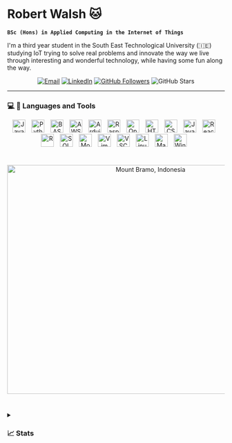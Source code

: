 # Robert Walsh 🐱

**`BSc (Hons) in Applied Computing in the Internet of Things`**

I'm a third year student in the South East Technological University (🇮🇪) studying IoT trying to solve real problems and innovate the way we live through interesting and wonderful technology, while having some fun along the way.

<p align="center">
    <a href="mailto:robwalsh564@gmail.com">
     <img alt="Email" src="https://img.shields.io/badge/email-EA4335?style=for-the-badge&logo=gmail&logoColor=FFFFFF"/></a>
    <a href="https://linkedin.com/in/robert-walshh">
     <img alt="LinkedIn" src="https://img.shields.io/badge/LinkedIn-0A66C2?style=for-the-badge&logo=linkedin"/></a>
    <a href="https://github.com/robert-walshh?tab=followers">
     <img alt="GitHub Followers" src="https://img.shields.io/github/followers/robert-walshh?style=for-the-badge&logo=github&color=FFFFFF"/></a>
     <img alt="GitHub Stars" src="https://img.shields.io/github/stars/robert-walshh?style=for-the-badge&label=%E2%AD%90%EF%B8%8F%20Stars&color=FFFFFF"/></a>
</p>

---

### 💻 🔧 Languages and Tools

<p align="center">
<img alt="Java" width="30px" style="padding-right:10px;" src="https://cdn.jsdelivr.net/gh/devicons/devicon@latest/icons/java/java-original.svg"/>
<img alt="Python" width="30px" style="padding-right:10px;" src="https://cdn.jsdelivr.net/gh/devicons/devicon@latest/icons/python/python-original.svg"/>
<img alt="BASH" width="30px" style="padding-right:10px;" src="https://cdn.jsdelivr.net/gh/devicons/devicon@latest/icons/bash/bash-original.svg"/>
<img alt="AWS" width="30px" style="padding-right:10px;" src="https://cdn.jsdelivr.net/gh/devicons/devicon@latest/icons/amazonwebservices/amazonwebservices-original-wordmark.svg"/>
<img alt="Arduino" width="30px" style="padding-right:10px;" src="https://cdn.jsdelivr.net/gh/devicons/devicon@latest/icons/arduino/arduino-original.svg"/>
<img alt="Raspberry Pi" width="30px" style="padding-right:10px;" src="https://cdn.jsdelivr.net/gh/devicons/devicon@latest/icons/raspberrypi/raspberrypi-original.svg"/>
<img alt="OpenCV" width="30px" style="padding-right:10px;" src="https://cdn.jsdelivr.net/gh/devicons/devicon@latest/icons/opencv/opencv-original.svg"/>
<img alt="HTML 5" width="30px" style="padding-right:10px;" src="https://cdn.jsdelivr.net/gh/devicons/devicon@latest/icons/html5/html5-original.svg"/>
<img alt="CSS 3" width="30px" style="padding-right:10px;" src="https://cdn.jsdelivr.net/gh/devicons/devicon@latest/icons/css3/css3-original.svg"/>
<img alt="JavaScript" width="30px" style="padding-right:10px;" src="https://cdn.jsdelivr.net/gh/devicons/devicon@latest/icons/javascript/javascript-original.svg"/>
<img alt="React" width="30px" style="padding-right:10px;" src="https://cdn.jsdelivr.net/gh/devicons/devicon@latest/icons/react/react-original.svg"/>
<img alt="R" width="30px" style="padding-right:10px;" src="https://cdn.jsdelivr.net/gh/devicons/devicon@latest/icons/r/r-original.svg"/>
<img alt="SQL" width="30px" style="padding-right:10px;" src="https://cdn.jsdelivr.net/gh/devicons/devicon@latest/icons/mysql/mysql-original.svg"/>
<img alt="MongoDB" width="30px" style="padding-right:10px;" src="https://cdn.jsdelivr.net/gh/devicons/devicon@latest/icons/mongodb/mongodb-original.svg"/>
<img alt="Vim" width="30px" style="padding-right:10px;" src="https://cdn.jsdelivr.net/gh/devicons/devicon@latest/icons/vim/vim-original.svg"/>
<img alt="VSCode" width="30px" style="padding-right:10px;" src="https://cdn.jsdelivr.net/gh/devicons/devicon@latest/icons/vscode/vscode-original.svg"/>
<img alt="Linux" width="30px" style="padding-right:10px;" src="https://cdn.jsdelivr.net/gh/devicons/devicon@latest/icons/linux/linux-original.svg"/>
<img alt="MacOS" width="30px" style="padding-right:10px;" src="https://cdn.jsdelivr.net/gh/devicons/devicon@latest/icons/apple/apple-original.svg"/>
<img alt="Windows" width="30px" style="padding-right:10px;" src="https://cdn.jsdelivr.net/gh/devicons/devicon@latest/icons/windows11/windows11-original.svg"/>
</p>


#

<p align="center">
    <img width="648px" height="531px" src="https://upload.wikimedia.org/wikipedia/commons/thumb/0/06/Startrails_above_Gunung_Bromo_-_Indonesia.jpg/1920px-Startrails_above_Gunung_Bromo_-_Indonesia.jpg" alt="Mount Bramo, Indonesia">
</p>


#

<details> 
    <summary><h3> 📈 Stats </h3></summary>

<p align="left">
<img src="https://github-readme-stats.vercel.app/api/top-langs/?username=robert-walshh&layout=donut&theme=transparent" alt="Top Languages">
<br />
<img src="https://github-readme-stats.vercel.app/api?username=robert-walshh&show_icons=true&theme=transparent" alt="GitHub Stats">
</p> 
</details>